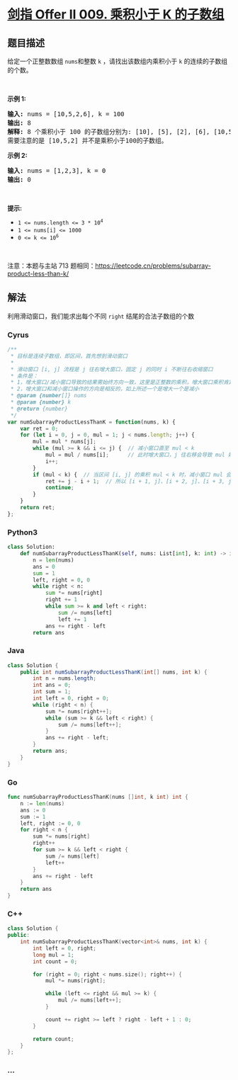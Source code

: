 # [剑指 Offer II 009. 乘积小于 K 的子数组](https://leetcode.cn/problems/ZVAVXX)

## 题目描述

<!-- 这里写题目描述 -->

<p>给定一个正整数数组&nbsp;<code>nums</code>和整数 <code>k</code>&nbsp;，请找出该数组内乘积小于&nbsp;<code>k</code>&nbsp;的连续的子数组的个数。</p>

<p>&nbsp;</p>

<p><strong>示例 1:</strong></p>

<pre>
<strong>输入:</strong> nums = [10,5,2,6], k = 100
<strong>输出:</strong> 8
<strong>解释:</strong> 8 个乘积小于 100 的子数组分别为: [10], [5], [2], [6], [10,5], [5,2], [2,6], [5,2,6]。
需要注意的是 [10,5,2] 并不是乘积小于100的子数组。
</pre>

<p><strong>示例 2:</strong></p>

<pre>
<strong>输入:</strong> nums = [1,2,3], k = 0
<strong>输出:</strong> 0</pre>

<p>&nbsp;</p>

<p><strong>提示:&nbsp;</strong></p>

<ul>
	<li><code>1 &lt;= nums.length &lt;= 3 * 10<sup>4</sup></code></li>
	<li><code>1 &lt;= nums[i] &lt;= 1000</code></li>
	<li><code>0 &lt;= k &lt;= 10<sup>6</sup></code></li>
</ul>

<p>&nbsp;</p>

<p><meta charset="UTF-8" />注意：本题与主站 713&nbsp;题相同：<a href="https://leetcode.cn/problems/subarray-product-less-than-k/">https://leetcode.cn/problems/subarray-product-less-than-k/</a>&nbsp;</p>

## 解法

<!-- 这里可写通用的实现逻辑 -->

利用滑动窗口，我们能求出每个不同 `right` 结尾的合法子数组的个数

<!-- tabs:start -->

### **Cyrus**

```javascript
/**
 * 目标是连续子数组，即区间，首先想到滑动窗口
 * 
 * 滑动窗口 [i, j] 流程是 j 往右增大窗口，固定 j 的同时 i 不断往右收缩窗口
 * 条件是：
 * 1，增大窗口/减小窗口导致的结果需始终方向一致，这里是正整数的乘积，增大窗口乘积肯定增大，同理减小窗口乘积肯定减小
 * 2，增大窗口和减小窗口操作的方向是相反的，如上所述一个是增大一个是减小
 * @param {number[]} nums
 * @param {number} k
 * @return {number}
 */
var numSubarrayProductLessThanK = function(nums, k) {
    var ret = 0;
    for (let i = 0, j = 0, mul = 1; j < nums.length; j++) {
        mul = mul * nums[j];
        while (mul >= k && i <= j) {  // 减小窗口直至 mul < k
            mul = mul / nums[i];      // 此时增大窗口，j 往右移会导致 mul 始终比 k 大，没有意义
            i++;
        }
        if (mul < k) {  // 当区间 [i, j] 的乘积 mul < k 时，减小窗口 mul 会越来越小
            ret += j - i + 1;  // 所以 [i + 1, j]、[i + 2, j]、[i + 3, j]... 也是满足条件的
            continue;
        }
    }
    return ret;
};
```

### **Python3**

<!-- 这里可写当前语言的特殊实现逻辑 -->

```python
class Solution:
    def numSubarrayProductLessThanK(self, nums: List[int], k: int) -> int:
        n = len(nums)
        ans = 0
        sum = 1
        left, right = 0, 0
        while right < n:
            sum *= nums[right]
            right += 1
            while sum >= k and left < right:
                sum /= nums[left]
                left += 1
            ans += right - left
        return ans
```

### **Java**

<!-- 这里可写当前语言的特殊实现逻辑 -->

```java
class Solution {
    public int numSubarrayProductLessThanK(int[] nums, int k) {
        int n = nums.length;
        int ans = 0;
        int sum = 1;
        int left = 0, right = 0;
        while (right < n) {
            sum *= nums[right++];
            while (sum >= k && left < right) {
                sum /= nums[left++];
            }
            ans += right - left;
        }
        return ans;
    }
}
```

### **Go**

```go
func numSubarrayProductLessThanK(nums []int, k int) int {
	n := len(nums)
	ans := 0
	sum := 1
	left, right := 0, 0
	for right < n {
		sum *= nums[right]
		right++
		for sum >= k && left < right {
			sum /= nums[left]
			left++
		}
		ans += right - left
	}
	return ans
}
```

### **C++**

```cpp
class Solution {
public:
    int numSubarrayProductLessThanK(vector<int>& nums, int k) {
        int left = 0, right;
        long mul = 1;
        int count = 0;

        for (right = 0; right < nums.size(); right++) {
            mul *= nums[right];

            while (left <= right && mul >= k) {
                mul /= nums[left++];
            }

            count += right >= left ? right - left + 1 : 0;
        }

        return count;
    }
};
```

### **...**

```

```

<!-- tabs:end -->
